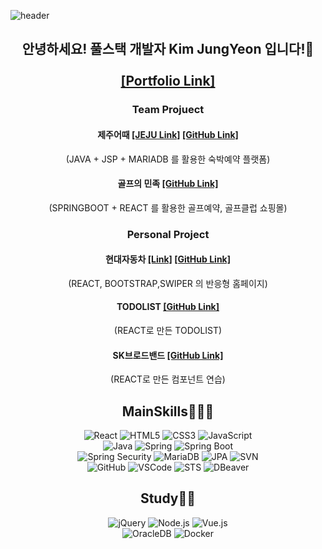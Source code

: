 ![header](https://capsule-render.vercel.app/api?type=Waving&color=87CEEB&height=200&section=header&text=Welcome!&fontColor=333333&fontSize=90)

<h2 align="center">안녕하세요! 풀스택 개발자 Kim JungYeon 입니다!👋 
<br/>
<br/>
  <a href="https://jungyeonprotfolio.netlify.app/">[Portfolio Link]</a>
  <br/>
</h2>


<h3 align="center">Team Projuect</h3>

<h4 align="center">제주어때
  <a href="http://jeju.imfreepass.com/">[JEJU Link]</a>
  <a href="https://github.com/jungyeon53/semiJeju">[GitHub Link]</a>
</h4>
<p align="center">
(JAVA + JSP + MARIADB 를 활용한 숙박예약 플랫폼)
</p>

<h4 align="center">골프의 민족
  <a href="https://jungyeonprotfolio.netlify.app/">[GitHub Link]</a>
</h4>
<p align="center">
(SPRINGBOOT + REACT 를 활용한 골프예약, 골프클럽 쇼핑몰)
</p>

<h3 align="center">Personal Project</h3>

<h4 align="center">현대자동차
  <a href="https://hyundaicar.netlify.app/">[Link]</a>
  <a href="https://hyundaicar.netlify.app/">[GitHub Link]</a>
</h4>
<p align="center">
(REACT, BOOTSTRAP,SWIPER 의 반응형 홈페이지)
</p>


<h4 align="center">TODOLIST
  <a href="https://jungyeonprotfolio.netlify.app/">[GitHub Link]</a>
</h4>
<p align="center">(REACT로 만든 TODOLIST)
</p>


<h4 align="center">SK브로드밴드
  <a href="https://jungyeonprotfolio.netlify.app/">[GitHub Link]</a>
</h4>
<p align="center">
(REACT로 만든 컴포넌트 연습)
</p>

<h2 align="center">MainSkills👩🏻‍💻
<br/>
</h2>
<div align="center">
  <img alt="React" src="https://img.shields.io/badge/React-61DAFB?&style=for-the-badge&logo=React&logoColor=white"/>
  <img alt="HTML5" src="https://img.shields.io/badge/HTML5-E34F26?&style=for-the-badge&logo=HTML5&logoColor=white"/>
  <img alt="CSS3" src="https://img.shields.io/badge/CSS3-1572B6?&style=for-the-badge&logo=CSS3&logoColor=white"/>
  <img alt="JavaScript" src="https://img.shields.io/badge/JavaScript-F7DF1E?&style=for-the-badge&logo=JavaScript&logoColor=white"/>
  <br/>
  <img alt="Java" src="https://img.shields.io/badge/Java-007396?style=flat-square&logo=Java&logoColor=white"/>
  <img alt="Spring" src="https://img.shields.io/badge/Spring-6DB33F?&style=for-the-badge&logo=Spring&logoColor=white"/>
  <img alt="Spring Boot" src="https://img.shields.io/badge/Spring_Boot-6DB33F?&style=for-the-badge&logo=Spring&logoColor=white"/>
  <br/>
  <img alt="Spring Security" src="https://img.shields.io/badge/Spring_Security-6DB33F?&style=for-the-badge&logo=Spring&logoColor=white"/>
  <img alt="MariaDB" src="https://img.shields.io/badge/MariaDB-003545?&style=for-the-badge&logo=MariaDB&logoColor=white"/>
  <img alt="JPA" src="https://img.shields.io/badge/JPA-6600CC?&style=for-the-badge&logo=Java&logoColor=white"/>
  <img alt="SVN" src="https://img.shields.io/badge/SVN-809CC9?&style=for-the-badge&logo=Subversion&logoColor=white"/>
  <br/>
  <img alt="GitHub" src="https://img.shields.io/badge/GitHub-181717?&style=for-the-badge&logo=GitHub&logoColor=white"/>
  <img alt="VSCode" src="https://img.shields.io/badge/VS_Code-007ACC?&style=for-the-badge&logo=Visual%20Studio%20Code&logoColor=white"/>
  <img alt="STS" src="https://img.shields.io/badge/STS-7D42DA?&style=for-the-badge&logo=Eclipse%20IDE&logoColor=white"/>
  <img alt="DBeaver" src="https://img.shields.io/badge/DBeaver-000000?&style=for-the-badge&logo=DBeaver&logoColor=white"/>
</div>

<h2 align="center">Study👩🏻
<br/>
</h2>
<div align="center">
  <img alt="jQuery" src="https://img.shields.io/badge/jQuery-0769AD?&style=for-the-badge&logo=jQuery&logoColor=white"/>
  <img alt="Node.js" src="https://img.shields.io/badge/Node.js-339933?&style=for-the-badge&logo=Node.js&logoColor=white"/>
  <img alt="Vue.js" src="https://img.shields.io/badge/Vue.js-4FC08D?&style=for-the-badge&logo=Vue.js&logoColor=white"/>
  <br/>
  <img alt="OracleDB" src="https://img.shields.io/badge/Oracle_DB-F80000?&style=for-the-badge&logo=Oracle&logoColor=white"/>
  <img alt="Docker" src="https://img.shields.io/badge/Docker-2496ED?&style=for-the-badge&logo=Docker&logoColor=white"/>
</div>




